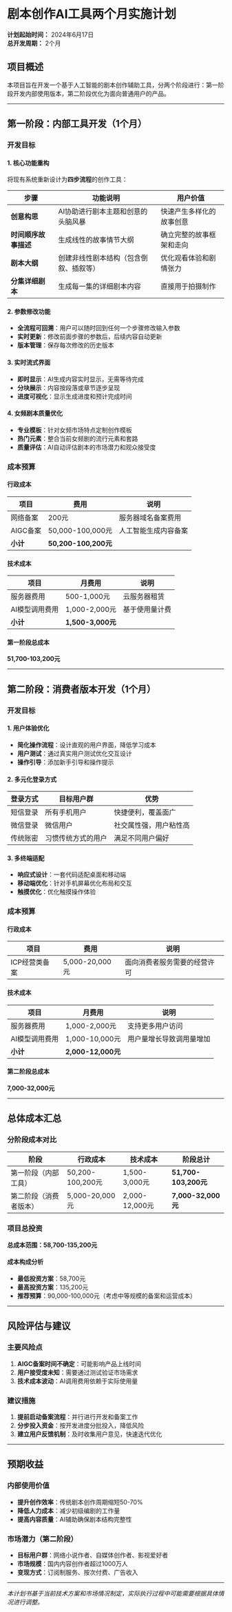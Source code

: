 # 剧本创作AI工具两个月实施计划

**计划起始时间：** 2024年6月17日  
**总开发周期：** 2个月  

## 项目概述

本项目旨在开发一个基于人工智能的剧本创作辅助工具，分两个阶段进行：第一阶段开发内部使用版本，第二阶段优化为面向普通用户的产品。

---

## 第一阶段：内部工具开发（1个月）

### 开发目标

#### 1. 核心功能重构
将现有系统重新设计为**四步流程**的创作工具：

| 步骤 | 功能说明 | 用户价值 |
|------|----------|----------|
| **创意构思** | AI协助进行剧本主题和创意的头脑风暴 | 快速产生多样化的故事创意 |
| **时间顺序故事描述** | 生成线性的故事情节大纲 | 确立完整的故事框架和走向 |
| **剧本大纲** | 创建非线性剧本结构（包含倒叙、插叙等） | 优化观看体验和剧情张力 |
| **分集详细剧本** | 生成每一集的详细剧本内容 | 直接用于拍摄制作 |

#### 2. 参数修改功能
- **全流程可回溯**：用户可以随时回到任何一个步骤修改输入参数
- **实时更新**：修改前面步骤的参数后，后续内容自动更新
- **版本管理**：保存每次修改的历史版本

#### 3. 实时流式界面
- **即时显示**：AI生成内容实时显示，无需等待完成
- **分块展示**：内容按段落或章节逐步呈现
- **进度可视化**：显示生成进度和预计完成时间

#### 4. 女频剧本质量优化
- **专业模板**：针对女频市场特点定制创作模板
- **热门元素**：整合当前女频剧的流行元素和套路
- **质量评估**：AI自动评估剧本的市场潜力和观众接受度

### 成本预算

#### 行政成本
| 项目 | 费用 | 说明 |
|------|------|------|
| 网络备案 | 200元 | 服务器域名备案费用 |
| AIGC备案 | 50,000-100,000元 | 人工智能生成内容备案 |
| **小计** | **50,200-100,200元** | |

#### 技术成本
| 项目 | 月费用 | 说明 |
|------|---------|------|
| 服务器费用 | 500-1,000元 | 云服务器租赁 |
| AI模型调用费用 | 1,000-2,000元 | 基于使用量计费 |
| **小计** | **1,500-3,000元** | |

#### 第一阶段总成本
**51,700-103,200元**

---

## 第二阶段：消费者版本开发（1个月）

### 开发目标

#### 1. 用户体验优化
- **简化操作流程**：设计直观的用户界面，降低学习成本
- **用户测试**：通过真实用户测试优化交互设计
- **操作引导**：添加新手引导和操作提示

#### 2. 多元化登录方式
| 登录方式 | 目标用户群 | 优势 |
|----------|------------|------|
| 短信登录 | 所有手机用户 | 快捷便利，覆盖面广 |
| 微信登录 | 微信用户 | 社交属性强，用户粘性高 |
| 传统账密 | 习惯传统方式的用户 | 满足不同用户偏好 |

#### 3. 多终端适配
- **响应式设计**：一套代码适配桌面和移动端
- **移动端优化**：针对手机屏幕优化布局和交互
- **触摸优化**：优化触摸操作体验

### 成本预算

#### 行政成本
| 项目 | 费用 | 说明 |
|------|------|------|
| ICP经营类备案 | 5,000-20,000元 | 面向消费者服务需要的经营许可 |

#### 技术成本
| 项目 | 月费用 | 说明 |
|------|---------|------|
| 服务器费用 | 1,000-2,000元 | 支持更多用户访问 |
| AI模型调用费用 | 1,000-10,000元 | 用户量增长导致调用量增加 |
| **小计** | **2,000-12,000元** | |

#### 第二阶段总成本
**7,000-32,000元**

---

## 总体成本汇总

### 分阶段成本对比

| 阶段 | 行政成本 | 技术成本 | 阶段总计 |
|------|----------|----------|----------|
| 第一阶段（内部工具） | 50,200-100,200元 | 1,500-3,000元 | **51,700-103,200元** |
| 第二阶段（消费者版本） | 5,000-20,000元 | 2,000-12,000元 | **7,000-32,000元** |

### 项目总投资

**总成本范围：58,700-135,200元**

#### 成本构成分析
- **最低投资方案**：58,700元
- **最高投资方案**：135,200元
- **推荐预算**：90,000-100,000元（考虑中等规模的备案和运营成本）

---

## 风险评估与建议

### 主要风险点
1. **AIGC备案时间不确定**：可能影响产品上线时间
2. **用户接受度未知**：需要通过测试验证市场需求
3. **技术成本波动**：AI调用费用依赖于实际使用量

### 建议措施
1. **提前启动备案流程**：并行进行开发和备案工作
2. **分步投入资金**：按开发进度分批投入，降低风险
3. **建立用户反馈机制**：及时收集用户意见，快速迭代优化

---

## 预期收益

### 内部使用价值
- **提升创作效率**：传统剧本创作周期缩短50-70%
- **降低人力成本**：减少初级编剧的工作量
- **提高内容质量**：AI辅助确保剧本结构完整性

### 市场潜力（第二阶段）
- **目标用户群**：网络小说作者、自媒体创作者、影视爱好者
- **市场规模**：国内内容创作者超过1000万人
- **变现方式**：订阅制服务、按次付费、广告收入

---

*本计划书基于当前技术方案和市场情况制定，实际执行过程中可能需要根据具体情况进行调整。* 